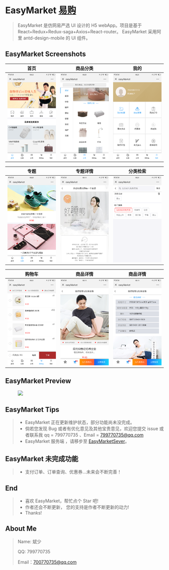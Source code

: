 # EasyMarket [易购](https://github.com/Peroluo/easyMarketApp)

> ​EasyMarket 是仿网易严选 UI 设计的 H5 webApp。项目是基于 React+Redux+Redux-saga+Axios+React-router。
> ​EasyMarket 采用阿里 antd-design-mobile 的 UI 组件。

<!-- ## EasyMarket 扫码预览

#### 微信浏览器，请点击"访问原网页"

<figure >
<img src="./imgs/qrCode.png" width="200"/>
</figure > -->

## EasyMarket Screenshots

|         首页         |         商品分类         |         我的         |
| :------------------: | :----------------------: | :------------------: |
| ![](./imgs/首页.png) | ![](./imgs/分类页.png) | ![](./imgs/个人页.png) |

|         专题          |          专题详情           |            分类检索            | 
| :-------------------: | :-------------------------: | :----------------------------: |
| ![](./imgs/专题页.png) | ![](./imgs/专题详情.png) | ![](./imgs/分类页搜索.png) |

|        购物车        |          商品详情           |          商品详情           |
| :------------------: | :-------------------------: | :-------------------------: |
| ![](./imgs/购物车页.png) | ![](./imgs/商品详情1.png) | ![](./imgs/商品详情2.png) |

## EasyMarket Preview

<figure class="third">
    <img src="./imgs/EasyMarket.gif" width="320"/>
</figure>

## EasyMarket Tips

> - EasyMarket 正在更新维护状态，部分功能尚未没完成。
> - 倘若您发现 Bug 或者有优化意见及其他宝贵意见，欢迎您提交 issue 或者联系我 qq = 799770735 、Email = 799770735@qq.com
> - EasyMarket 服务端 ，请移步至 [EasyMarketSever](https://github.com/Peroluo/easyMarketSever)。

## EasyMarket 未完成功能

> - 支付订单、订单查询、优惠券...未来会不断完善！

## End

> - 喜欢 EasyMarket，帮忙点个 Star 吧!
> - 作者还会不断更新， 您的支持是作者不断更新的动力!
> - Thanks!

## About Me

> Name: 斌少
>
> QQ: 799770735
>
> Email：700770735@qq.com
